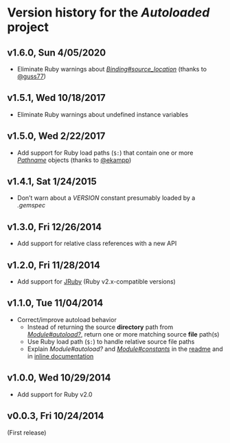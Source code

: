 # Version history for the *Autoloaded* project

## <a name="v1.6.0"></a>v1.6.0, Sun 4/05/2020

* Eliminate Ruby warnings about
  [*Binding#source_location*][Ruby-Core-Binding-source_location] (thanks to
  [@guss77][GitHub-user-guss77])

## <a name="v1.5.1"></a>v1.5.1, Wed 10/18/2017

* Eliminate Ruby warnings about undefined instance variables

## <a name="v1.5.0"></a>v1.5.0, Wed 2/22/2017

* Add support for Ruby load paths (`$:`) that contain one or more
  [*Pathname*][Ruby-Stdlib-Pathname] objects (thanks to
  [@ekampp][GitHub-user-ekampp])

## <a name="v1.4.1"></a>v1.4.1, Sat 1/24/2015

* Don’t warn about a *VERSION* constant presumably loaded by a *.gemspec*

## <a name="v1.3.0"></a>v1.3.0, Fri 12/26/2014

* Add support for relative class references with a new API

## <a name="v1.2.0"></a>v1.2.0, Fri 11/28/2014

* Add support for [JRuby][JRuby] (Ruby v2.x-compatible versions)

## <a name="v1.1.0"></a>v1.1.0, Tue 11/04/2014

* Correct/improve autoload behavior
  * Instead of returning the source **directory** path from
    [*Module#autoload?*][Ruby-Core-Module-autoload], return one or more matching
    source **file** path(s)
  * Use Ruby load path (`$:`) to handle relative source file paths
  * Explain *Module#autoload?* and
    [*Module#constants*][Ruby-Core-Module-constants] in the [readme][readme] and
    in [inline documentation][inline-documentation]

## <a name="v1.0.0"></a>v1.0.0, Wed 10/29/2014

* Add support for Ruby v2.0

## <a name="v0.0.3"></a>v0.0.3, Fri 10/24/2014

(First release)

[GitHub-user-ekampp]:                https://github.com/ekampp                                       "GitHub user @ekampp"
[GitHub-user-guss77]:                https://github.com/guss77                                       "GitHub user @guss77"
[JRuby]:                             https://www.jruby.org/
[Ruby-Core-Binding-source_location]: https://ruby-doc.org/core/Binding.html#method-i-source_location "‘Binding#source_location’ method in the Ruby Core Library"
[Ruby-Core-Module-autoload]:         https://ruby-doc.org/core/Module.html#method-i-autoload-3F      "‘Module#autoload’ method in the Ruby Core Library"
[Ruby-Core-Module-constants]:        https://ruby-doc.org/core/Module.html#method-i-constants        "‘Module#constants’ method in the Ruby Core Library"
[Ruby-Stdlib-Pathname]:              https://ruby-doc.org/stdlib/libdoc/pathname/rdoc/Pathname.html  "‘Pathname’ class in the Ruby Standard Library"
[readme]:                            https://github.com/njonsson/autoloaded/blob/master/README.md    "Autoloaded readme"
[inline-documentation]:              https://www.rubydoc.info/github/njonsson/autoloaded             "Autoloaded inline documentation"

